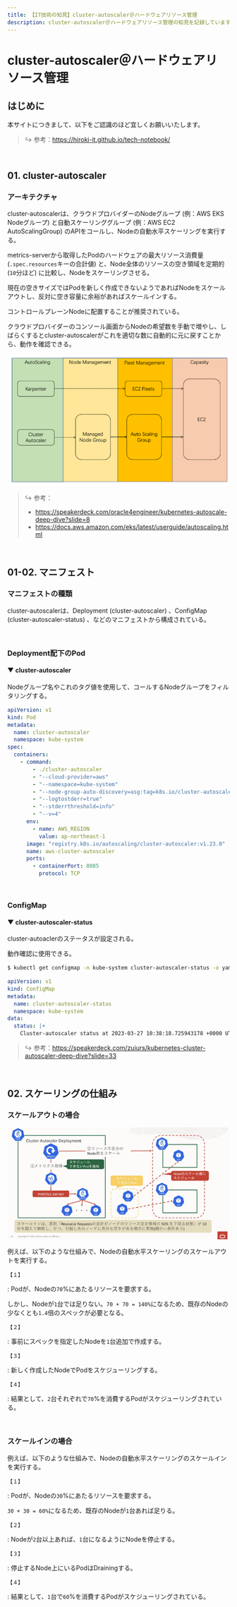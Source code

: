 ```yaml
---
title: 【IT技術の知見】cluster-autoscaler＠ハードウェアリソース管理
description: cluster-autoscaler＠ハードウェアリソース管理の知見を記録しています。
---
```


# cluster-autoscaler＠ハードウェアリソース管理

## はじめに

本サイトにつきまして、以下をご認識のほど宜しくお願いいたします。

> ↪️ 参考：<https://hiroki-it.github.io/tech-notebook/>

<br>

## 01. cluster-autoscaler

### アーキテクチャ

cluster-autoscalerは、クラウドプロバイダーのNodeグループ (例：AWS EKS Nodeグループ) と自動スケーリンググループ (例：AWS EC2 AutoScalingGroup) のAPIをコールし、Nodeの自動水平スケーリングを実行する。

metrics-serverから取得したPodのハードウェアの最大リソース消費量 (`.spec.resources`キーの合計値) と、Node全体のリソースの空き領域を定期的 (`10`分ほど) に比較し、Nodeをスケーリングさせる。

現在の空きサイズではPodを新しく作成できないようであればNodeをスケールアウトし、反対に空き容量に余裕があればスケールインする。

コントロールプレーンNodeに配置することが推奨されている。

クラウドプロバイダーのコンソール画面からNodeの希望数を手動で増やし、しばらくするとcluster-autoscalerがこれを適切な数に自動的に元に戻すことから、動作を確認できる。

![karpenter_vs_cluster-autoscaler.png](https://raw.githubusercontent.com/hiroki-it/tech-notebook-images/master/images/karpenter_vs_cluster-autoscaler.png)

> ↪️ 参考：
>
> - <https://speakerdeck.com/oracle4engineer/kubernetes-autoscale-deep-dive?slide=8>
> - <https://docs.aws.amazon.com/eks/latest/userguide/autoscaling.html>

<br>

## 01-02. マニフェスト

### マニフェストの種類

cluster-autoscalerは、Deployment (cluster-autoscaler) 、ConfigMap (cluster-autoscaler-status) 、などのマニフェストから構成されている。

<br>

### Deployment配下のPod

#### ▼ cluster-autoscaler

Nodeグループ名やこれのタグ値を使用して、コールするNodeグループをフィルタリングする。

```yaml
apiVersion: v1
kind: Pod
metadata:
  name: cluster-autoscaler
  namespace: kube-system
spec:
  containers:
    - command:
        - ./cluster-autoscaler
        - "--cloud-provider=aws"
        - "--namespace=kube-system"
        - "--node-group-auto-discovery=asg:tag=k8s.io/cluster-autoscaler/enabled,k8s.io/cluster-autoscaler/foo-node-group"
        - "--logtostderr=true"
        - "--stderrthreshold=info"
        - "--v=4"
      env:
        - name: AWS_REGION
          value: ap-northeast-1
      image: "registry.k8s.io/autoscaling/cluster-autoscaler:v1.23.0"
      name: aws-cluster-autoscaler
      ports:
        - containerPort: 8085
          protocol: TCP
```

<br>

### ConfigMap

#### ▼ cluster-autoscaler-status

cluster-autoaclerのステータスが設定される。

動作確認に使用できる。

```bash
$ kubectl get configmap -n kube-system cluster-autoscaler-status -o yaml
```

```yaml
apiVersion: v1
kind: ConfigMap
metadata:
  name: cluster-autoscaler-status
  namespace: kube-system
data:
  status: |+
    Cluster-autoscaler status at 2023-03-27 10:38:18.725943178 +0000 UTC:Cluster-wide:  Health:      Healthy (ready=10 unready=0 (resourceUnready=0) notStarted=0 longNotStarted=0 registered=10 longUnregistered=0)               LastProbeTime:      2023-03-27 10:38:18.722053187 +0000 UTC ...               LastTransitionTime: 2023-03-27 10:25:12.791878569 +0000 UTC ...  ScaleUp:     NoActivity (ready=10 registered=10)               LastProbeTime:      2023-03-27 10:38:18.722053187 +0000 UTC ...               LastTransitionTime: 2023-03-27 10:25:12.791878569 +0000 UTC ...  ScaleDown:   CandidatesPresent (candidates=2)               LastProbeTime:      2023-03-27 10:38:18.722053187 +0000 UTC ...               LastTransitionTime: 2023-03-27 10:29:04.227287209 +0000 UTC ...NodeGroups:  # Nodeグループ名  Name:        foo-node-group  # registered：Nodeの現在数  # cloudProviderTarget：Nodeの必要数。cloudProviderTargetのNode数に合わせてスケーリングする。  # LastProbeTime：直近で確認した時間  # LastTransitionTime：直近でスケーリングを実施した時間  Health:      Healthy (ready=4 unready=0 (resourceUnready=0) notStarted=0 longNotStarted=0 registered=4 longUnregistered=0 cloudProviderTarget=4 (minSize=3, maxSize=10))               LastProbeTime:      2023-03-27 10:38:18.722053187 +0000 UTC ...               LastTransitionTime: 2023-03-27 10:25:12.791878569 +0000 UTC ...  # InProgress (スケーリング中)、Backoff (失敗後のコールド期間)、NoActivity (何もしていない)  # スケールアウトに関する情報  ScaleUp:     NoActivity (ready=4 cloudProviderTarget=4)               LastProbeTime:      2023-03-27 10:38:18.722053187 +0000 UTC ...               LastTransitionTime: 2023-03-27 10:25:12.791878569 +0000 UTC ...    # スケールインに関する情報  # CandidatesPresent (スケーリングのNode候補がいる)、NonCacdidates (スケーリングのNode候補がいる)  ScaleDown:   CandidatesPresent (candidates=2)               LastProbeTime:      2023-03-27 10:38:18.722053187 +0000 UTC ...               LastTransitionTime: 2023-03-27 10:29:04.227287209 +0000 UTC ......
```

> ↪️ 参考：https://speakerdeck.com/zuiurs/kubernetes-cluster-autoscaler-deep-dive?slide=33

<br>

## 02. スケーリングの仕組み

### スケールアウトの場合

![kubernetes_cluster-autoscaler](https://raw.githubusercontent.com/hiroki-it/tech-notebook-images/master/images/kubernetes_cluster-autoscaler.png)

例えば、以下のような仕組みで、Nodeの自動水平スケーリングのスケールアウトを実行する。

`【１】`

: Podが、Nodeの`70`%にあたるリソースを要求する。

しかし、Nodeが`1`台では足りない。`70 + 70 = 140%`になるため、既存のNodeの少なくとも`1.4`倍のスペックが必要となる。

`【２】`

: 事前にスペックを指定したNodeを`1`台追加で作成する。

`【３】`

: 新しく作成したNodeでPodをスケジューリングする。

`【４】`

: 結果として、`2`台それぞれで`70`%を消費するPodがスケジューリングされている。

<br>

### スケールインの場合

例えば、以下のような仕組みで、Nodeの自動水平スケーリングのスケールインを実行する。

`【１】`

: Podが、Nodeの`30`%にあたるリソースを要求する。

`30 + 30 = 60%`になるため、既存のNodeが`1`台あれば足りる。

`【２】`

: Nodeが`2`台以上あれば、`1`台になるようにNodeを停止する。

`【３】`

: 停止するNode上にいるPodはDrainingする。

`【４】`

: 結果として、`1`台で`60`%を消費するPodがスケジューリングされている。

<br>
